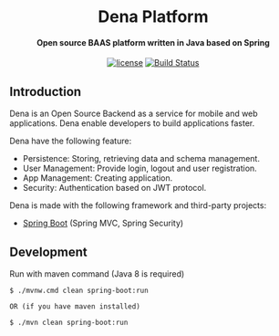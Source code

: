<h1 align="center"> 
    Dena Platform
</h1>  

<h4 align="center">Open source BAAS platform written in Java based on Spring </h4>

<p align="center">
    <a href="http://www.apache.org/licenses/LICENSE-2.0"><img src="https://img.shields.io/badge/license-Apache%20License%202.0-blue.svg?style=flat" alt="license" title=""></a>
    <a href="https://travis-ci.org/dena-platform/Dena"><img src="https://travis-ci.org/dena-platform/Dena.svg?branch=master" alt="Build Status"></a>
</p>
   

## Introduction ##
Dena is an Open Source Backend as a service for mobile and web applications. Dena enable developers to build 
applications faster.  

Dena have the following feature:  
-  Persistence: Storing, retrieving data and schema management.
-  User Management: Provide login, logout and user registration.
-  App Management: Creating application.
-  Security: Authentication based on JWT protocol.
  

Dena is made with the following framework and third-party projects:

- [Spring Boot](https://github.com/spring-projects/spring-boot) (Spring MVC, Spring Security)


## Development
Run with maven command (Java 8 is required)
```
$ ./mvnw.cmd clean spring-boot:run

OR (if you have maven installed)

$ ./mvn clean spring-boot:run
```
